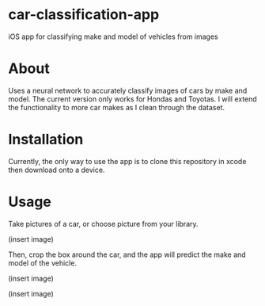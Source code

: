 # car-classification-app
iOS app for classifying make and model of vehicles from images

# About
Uses a neural network to accurately classify images of cars by make and model. The current version only works for Hondas and Toyotas. I will extend the functionality to more car makes as I clean through the dataset.

# Installation
Currently, the only way to use the app is to clone this repository in xcode then download onto a device.

# Usage
Take pictures of a car, or choose picture from your library.

(insert image)

Then, crop the box around the car, and the app will predict the make and model of the vehicle.

(insert image)

(insert image)
